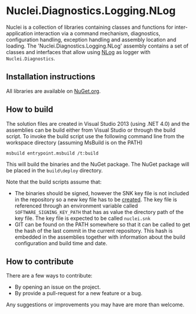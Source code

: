 # Nuclei.Diagnostics.Logging.NLog

Nuclei is a collection of libraries containing classes and functions for inter-application interaction via a command mechanism, diagnostics, configuration handling, exception handling and assembly location and loading.
The 'Nuclei.Diagnostics.Logging.NLog' assembly contains a set of classes and interfaces that allow using [NLog](http://nlog-project.org/) as logger with `Nuclei.Diagnostics`.


## Installation instructions

All libraries are available on [NuGet.org](https://www.nuget.org/packages/Nuclei.Diagnostics.Logging.NLog/).


## How to build

The solution files are created in Visual Studio 2013 (using .NET 4.0) and the assemblies can be build either from Visual Studio or through the build script.
To invoke the build script use the following command line from the workspace directory (assuming MsBuild is on the PATH)

    msbuild entrypoint.msbuild /t:build

This will build the binaries and the NuGet package. The NuGet package will be placed in the `build\deploy` directory.

Note that the build scripts assume that:

* The binaries should be signed, however the SNK key file is not included in the repository so a new key file has to be [created][snkfile_msdn]. The key file is referenced
  through an environment variable called `SOFTWARE_SIGNING_KEY_PATH` that has as value the directory path of the key file. The key file is expected to be called `nuclei.snk`
* GIT can be found on the PATH somewhere so that it can be called to get the hash of the last commit in the current repository. This hash is embedded in the assemblies together
  with information about the build configuration and build time and date.


## How to contribute

There are a few ways to contribute:

* By opening an issue on the project.
* By provide a pull-request for a new feature or a bug.

Any suggestions or improvements you may have are more than welcome.

[snkfile_msdn]: http://msdn.microsoft.com/en-us/library/6f05ezxy(v=vs.110).aspx